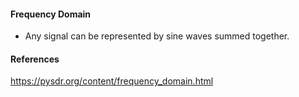 #### Frequency Domain
- Any signal can be represented by sine waves summed together.
#### References
https://pysdr.org/content/frequency_domain.html</br>
